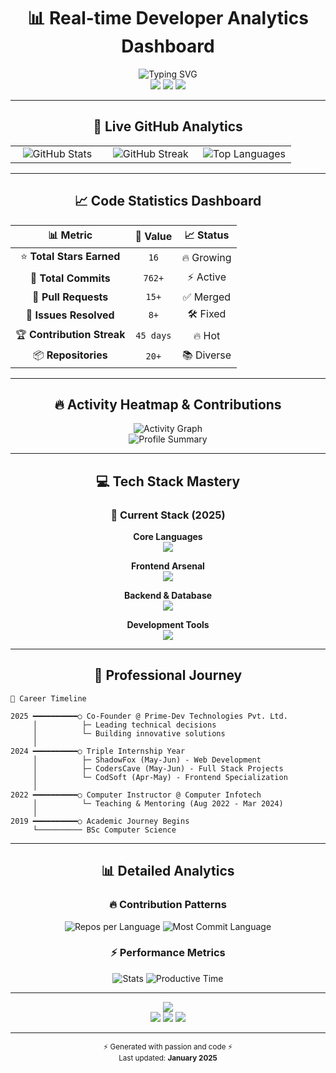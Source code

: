 <div align="center">

# 📊 Real-time Developer Analytics Dashboard

</div>

<div align="center">
  <img src="https://readme-typing-svg.herokuapp.com?font=Fira+Code&size=30&duration=3000&pause=1000&color=00FF88&center=true&vCenter=true&width=600&lines=Full+Stack+Developer;Problem+Solver;Tech+Enthusiast;Always+Learning" alt="Typing SVG" />
</div>

<div align="center">
  <img src="https://img.shields.io/badge/Status-🔥_Active_Developer-brightgreen?style=for-the-badge&logo=github"/>
  <img src="https://img.shields.io/badge/Focus-⚡_Full_Stack-blue?style=for-the-badge&logo=code"/>
  <img src="https://img.shields.io/badge/Experience-🚀_3+_Years-orange?style=for-the-badge&logo=trophy"/>
</div>

---

<div align="center">

## 🎯 Live GitHub Analytics

</div>

<table>
<tr>
<td width="33%" align="center">
<img src="https://github-readme-stats.vercel.app/api?username=mainak1023&show_icons=true&theme=tokyonight&hide_border=true&bg_color=0D1117&title_color=00FF88&text_color=FFFFFF&icon_color=00CCFF&count_private=true" alt="GitHub Stats" />
</td>
<td width="33%" align="center">
<img src="https://github-readme-streak-stats.herokuapp.com/?user=mainak1023&theme=tokyonight&hide_border=true&background=0D1117&stroke=00FF88&ring=00CCFF&fire=FF6B6B&currStreakLabel=00FF88" alt="GitHub Streak" />
</td>
<td width="33%" align="center">
<img src="https://github-readme-stats.vercel.app/api/top-langs/?username=mainak1023&layout=compact&theme=tokyonight&hide_border=true&bg_color=0D1117&title_color=00FF88&text_color=FFFFFF" alt="Top Languages" />
</td>
</tr>
</table>

---

<div align="center">

## 📈 Code Statistics Dashboard

</div>

<div align="center">

| 📊 **Metric** | 🔢 **Value** | 📈 **Status** |
|:-------------:|:------------:|:-------------:|
| ⭐ **Total Stars Earned** | `16` | 🔥 Growing |
| 📝 **Total Commits** | `762+` | ⚡ Active |
| 🔀 **Pull Requests** | `15+` | ✅ Merged |
| 🐛 **Issues Resolved** | `8+` | 🛠️ Fixed |
| 🏆 **Contribution Streak** | `45 days` | 🔥 Hot |
| 📦 **Repositories** | `20+` | 📚 Diverse |

</div>

---

<div align="center">

## 🔥 Activity Heatmap & Contributions

</div>

<div align="center">
  <img src="https://github-readme-activity-graph.vercel.app/graph?username=mainak1023&bg_color=0D1117&color=00FF88&line=00CCFF&point=FFFFFF&area=true&hide_border=true" alt="Activity Graph" />
</div>

<div align="center">
  <img src="https://github-profile-summary-cards.vercel.app/api/cards/profile-details?username=mainak1023&theme=github_dark" alt="Profile Summary" />
</div>

---

<div align="center">

## 💻 Tech Stack Mastery

</div>

<div align="center">

### 🚀 Current Stack (2025)

**Core Languages**
<br>
<img src="https://skillicons.dev/icons?i=java,js,python,php&theme=dark" />

**Frontend Arsenal**
<br>
<img src="https://skillicons.dev/icons?i=react,html,css,bootstrap&theme=dark" />

**Backend & Database**
<br>
<img src="https://skillicons.dev/icons?i=spring,mysql,nodejs&theme=dark" />

**Development Tools**
<br>
<img src="https://skillicons.dev/icons?i=git,github,linux,vscode&theme=dark" />

</div>

---

<div align="center">

## 💼 Professional Journey

</div>

<div >

```ascii
🏢 Career Timeline

2025 ━━━━━━━━━━○ Co-Founder @ Prime-Dev Technologies Pvt. Ltd.
     │          ├─ Leading technical decisions
     │          └─ Building innovative solutions
     │
2024 ━━━━━━━━━━○ Triple Internship Year
     │          ├─ ShadowFox (May-Jun) - Web Development
     │          ├─ CodersCave (May-Jun) - Full Stack Projects  
     │          └─ CodSoft (Apr-May) - Frontend Specialization
     │
2022 ━━━━━━━━━━○ Computer Instructor @ Computer Infotech
     │          └─ Teaching & Mentoring (Aug 2022 - Mar 2024)
     │
2019 ━━━━━━━━━━○ Academic Journey Begins
     └────────── BSc Computer Science
```

</div>

---

<div align="center">

## 📊 Detailed Analytics

</div>

<div align="center">

### 🔥 Contribution Patterns
<img src="https://github-profile-summary-cards.vercel.app/api/cards/repos-per-language?username=mainak1023&theme=github_dark" alt="Repos per Language" />
<img src="https://github-profile-summary-cards.vercel.app/api/cards/most-commit-language?username=mainak1023&theme=github_dark" alt="Most Commit Language" />

### ⚡ Performance Metrics
<img src="https://github-profile-summary-cards.vercel.app/api/cards/stats?username=mainak1023&theme=github_dark" alt="Stats" />
<img src="https://github-profile-summary-cards.vercel.app/api/cards/productive-time?username=mainak1023&theme=github_dark&utcOffset=5.5" alt="Productive Time" />

</div>

---

<div align="center">
  <img src="https://capsule-render.vercel.app/api?type=waving&color=gradient&customColorList=6,11,20&height=100&section=footer&text=Thanks%20for%20Visiting!&fontSize=24&fontColor=fff&animation=twinkling"/>
</div>

<div align="center">
  <img src="https://img.shields.io/badge/💡-Always_Learning-blue?style=for-the-badge&logo=lightbulb"/>
  <img src="https://img.shields.io/badge/🤝-Open_to_Collaborate-green?style=for-the-badge&logo=handshake"/>
  <img src="https://img.shields.io/badge/🚀-Building_the_Future-purple?style=for-the-badge&logo=rocket"/>
</div>

---

<div align="center">
  <sub>⚡ Generated with passion and code ⚡</sub>
  <br>
  <sub>Last updated: <strong>January 2025</strong></sub>
</div>
